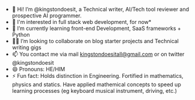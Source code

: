 - 👋 Hi! I’m @kingstondoesit, a Technical writer, AI/Tech tool reviewer and prospective AI programmer.
- 👀 I'm interested in full stack web development, for now*
- 🌱 I’m currently learning front-end Development, SaaS frameworks + Python
- 🤝🏽 I’m looking to collaborate on blog starter projects and Technical writing gigs
- 📫 You contact me via mail kingstondoesitall@gmail.com or on twitter @kingstondoesit
- 😄 Pronouns: HE/HIM
- ⚡ Fun fact: Holds distinction in Engineering. Fortified in mathematics, physics and statics. Have applied mathemical concepts to speed up learning processes (eg keyboard musical instrument, driving, etc.)

<!---
kingstondoesit/kingstondoesit is a ✨ special ✨ repository because its `README.md` (this file) appears on your GitHub profile.
You can click the Preview link to take a look at your changes.
--->
